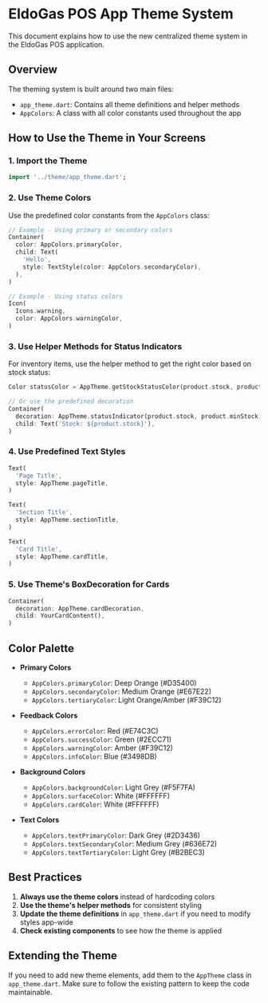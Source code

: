 # EldoGas POS App Theme System

This document explains how to use the new centralized theme system in the EldoGas POS application.

## Overview

The theming system is built around two main files:
- `app_theme.dart`: Contains all theme definitions and helper methods
- `AppColors`: A class with all color constants used throughout the app

## How to Use the Theme in Your Screens

### 1. Import the Theme

```dart
import '../theme/app_theme.dart';
```

### 2. Use Theme Colors

Use the predefined color constants from the `AppColors` class:

```dart
// Example - Using primary or secondary colors
Container(
  color: AppColors.primaryColor,
  child: Text(
    'Hello',
    style: TextStyle(color: AppColors.secondaryColor),
  ),
)

// Example - Using status colors
Icon(
  Icons.warning,
  color: AppColors.warningColor,
)
```

### 3. Use Helper Methods for Status Indicators

For inventory items, use the helper method to get the right color based on stock status:

```dart
Color statusColor = AppTheme.getStockStatusColor(product.stock, product.minStock);

// Or use the predefined decoration
Container(
  decoration: AppTheme.statusIndicator(product.stock, product.minStock),
  child: Text('Stock: ${product.stock}'),
)
```

### 4. Use Predefined Text Styles

```dart
Text(
  'Page Title',
  style: AppTheme.pageTitle,
)

Text(
  'Section Title',
  style: AppTheme.sectionTitle,
)

Text(
  'Card Title',
  style: AppTheme.cardTitle,
)
```

### 5. Use Theme's BoxDecoration for Cards

```dart
Container(
  decoration: AppTheme.cardDecoration,
  child: YourCardContent(),
)
```

## Color Palette

- **Primary Colors**
  - `AppColors.primaryColor`: Deep Orange (#D35400)
  - `AppColors.secondaryColor`: Medium Orange (#E67E22)
  - `AppColors.tertiaryColor`: Light Orange/Amber (#F39C12)

- **Feedback Colors**
  - `AppColors.errorColor`: Red (#E74C3C)
  - `AppColors.successColor`: Green (#2ECC71)
  - `AppColors.warningColor`: Amber (#F39C12)
  - `AppColors.infoColor`: Blue (#3498DB)

- **Background Colors**
  - `AppColors.backgroundColor`: Light Grey (#F5F7FA)
  - `AppColors.surfaceColor`: White (#FFFFFF)
  - `AppColors.cardColor`: White (#FFFFFF)

- **Text Colors**
  - `AppColors.textPrimaryColor`: Dark Grey (#2D3436)
  - `AppColors.textSecondaryColor`: Medium Grey (#636E72)
  - `AppColors.textTertiaryColor`: Light Grey (#B2BEC3)

## Best Practices

1. **Always use the theme colors** instead of hardcoding colors
2. **Use the theme's helper methods** for consistent styling
3. **Update the theme definitions** in `app_theme.dart` if you need to modify styles app-wide
4. **Check existing components** to see how the theme is applied

## Extending the Theme

If you need to add new theme elements, add them to the `AppTheme` class in `app_theme.dart`. Make sure to follow the existing pattern to keep the code maintainable.
